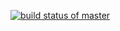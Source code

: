 [![build status of master](https://app.travis-ci.com/github/zk3304439/GitHubApi567.svg?branch=master)](https://app.travis-ci.com/github/zk3304439/GitHubApi567)
